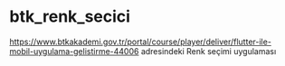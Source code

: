 # btk_renk_secici

https://www.btkakademi.gov.tr/portal/course/player/deliver/flutter-ile-mobil-uygulama-gelistirme-44006 adresindeki Renk seçimi uygulaması


